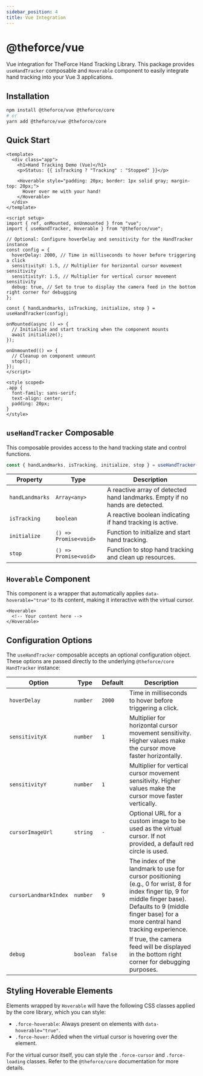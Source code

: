 ```yaml
---
sidebar_position: 4
title: Vue Integration
---
```


# @theforce/vue

Vue integration for TheForce Hand Tracking Library. This package provides `useHandTracker` composable and `Hoverable` component to easily integrate hand tracking into your Vue 3 applications.

## Installation

```bash
npm install @theforce/vue @theforce/core
# or
yarn add @theforce/vue @theforce/core
```

## Quick Start

```vue
<template>
  <div class="app">
    <h1>Hand Tracking Demo (Vue)</h1>
    <p>Status: {{ isTracking ? "Tracking" : "Stopped" }}</p>

    <Hoverable style="padding: 20px; border: 1px solid gray; margin-top: 20px;">
      Hover over me with your hand!
    </Hoverable>
  </div>
</template>

<script setup>
import { ref, onMounted, onUnmounted } from "vue";
import { useHandTracker, Hoverable } from "@theforce/vue";

// Optional: Configure hoverDelay and sensitivity for the HandTracker instance
const config = {
  hoverDelay: 2000, // Time in milliseconds to hover before triggering a click
  sensitivityX: 1.5, // Multiplier for horizontal cursor movement sensitivity
  sensitivityY: 1.5, // Multiplier for vertical cursor movement sensitivity
  debug: true, // Set to true to display the camera feed in the bottom right corner for debugging
};

const { handLandmarks, isTracking, initialize, stop } = useHandTracker(config);

onMounted(async () => {
  // Initialize and start tracking when the component mounts
  await initialize();
});

onUnmounted(() => {
  // Cleanup on component unmount
  stop();
});
</script>

<style scoped>
.app {
  font-family: sans-serif;
  text-align: center;
  padding: 20px;
}
</style>
```

## `useHandTracker` Composable

This composable provides access to the hand tracking state and control functions.

```javascript
const { handLandmarks, isTracking, initialize, stop } = useHandTracker(config);
```

| Property        | Type                  | Description                                                                  |
| --------------- | --------------------- | ---------------------------------------------------------------------------- |
| `handLandmarks` | `Array<any>`          | A reactive array of detected hand landmarks. Empty if no hands are detected. |
| `isTracking`    | `boolean`             | A reactive boolean indicating if hand tracking is active.                    |
| `initialize`    | `() => Promise<void>` | Function to initialize and start hand tracking.                              |
| `stop`          | `() => Promise<void>` | Function to stop hand tracking and clean up resources.                       |

## `Hoverable` Component

This component is a wrapper that automatically applies `data-hoverable="true"` to its content, making it interactive with the virtual cursor.

```vue
<Hoverable>
  <!-- Your content here -->
</Hoverable>
```

## Configuration Options

The `useHandTracker` composable accepts an optional configuration object. These options are passed directly to the underlying `@theforce/core` `HandTracker` instance:

| Option                | Type      | Default | Description                                                                                                                                                                                                    |
| --------------------- | --------- | ------- | -------------------------------------------------------------------------------------------------------------------------------------------------------------------------------------------------------------- |
| `hoverDelay`          | `number`  | `2000`  | Time in milliseconds to hover before triggering a click.                                                                                                                                                       |
| `sensitivityX`        | `number`  | `1`     | Multiplier for horizontal cursor movement sensitivity. Higher values make the cursor move faster horizontally.                                                                                                 |
| `sensitivityY`        | `number`  | `1`     | Multiplier for vertical cursor movement sensitivity. Higher values make the cursor move faster vertically.                                                                                                     |
| `cursorImageUrl`      | `string`  | `-`     | Optional URL for a custom image to be used as the virtual cursor. If not provided, a default red circle is used.                                                                                               |
| `cursorLandmarkIndex` | `number`  | `9`     | The index of the landmark to use for cursor positioning (e.g., 0 for wrist, 8 for index finger tip, 9 for middle finger base). Defaults to 9 (middle finger base) for a more central hand tracking experience. |
| `debug`               | `boolean` | `false` | If true, the camera feed will be displayed in the bottom right corner for debugging purposes.                                                                                                                  |

## Styling Hoverable Elements

Elements wrapped by `Hoverable` will have the following CSS classes applied by the core library, which you can style:

- `.force-hoverable`: Always present on elements with `data-hoverable="true"`.
- `.force-hover`: Added when the virtual cursor is hovering over the element.

For the virtual cursor itself, you can style the `.force-cursor` and `.force-loading` classes. Refer to the `@theforce/core` documentation for more details.
